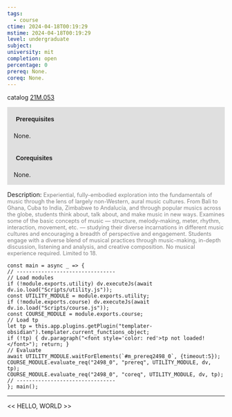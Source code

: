 ```yaml
---
tags:
  - course
ctime: 2024-04-18T00:19:29
mstime: 2024-04-18T00:19:29
level: undergraduate
subject: 
university: mit
completion: open
percentage: 0
prereq: None.
coreq: None.
---
```


catalog [21M.053](http://student.mit.edu/catalog/m21Ma.html#21M.053)

<span style="display: block; padding: 15px; background-color: rgb(100, 100, 100, 0.2);"><font id="m_prereq2498_0" style="display: block; font-family: Arial, sans-serif; font-weight: bold; padding: 5px">Prerequisites</font><br><span id="prereq2498_0">None.</span></span>
<span style="display: block; padding: 15px; background-color: rgb(100, 100, 100, 0.2);"><font id="m_coreq2498_0" style="display: block; font-family: Arial, sans-serif; font-weight: bold; padding: 5px">Corequisites</font><br><span id="coreq2498_0">None.</span></span>

<font style="">Description:</font>
<font style="color: grey; font-size: 0.8rem;">Experiential, fully-embodied exploration into the fundamentals of music through the lens of largely non-Western, aural music cultures. From Bali to Ghana, Cuba to India, Zimbabwe to Andalucía, and through popular musics across the globe, students think about, talk about, and make music in new ways. Examines some of the basic concepts of music — structure, melody-making, meter, rhythm, interaction, movement, etc. — studying their diverse incarnations in different music cultures and encouraging a breadth of perspective and engagement. Students engage with a diverse blend of musical practices through music-making, in-depth discussion, listening and analysis, and creative composition. No musical experience required. Limited to 18.</font>

```dataviewjs
const main = async _ => {
// --------------------------------
// Load modules
if (!module.exports.utility) dv.executeJs(await dv.io.load("Scripts/utility.js"));
const UTILITY_MODULE = module.exports.utility;
if (!module.exports.course) dv.executeJs(await dv.io.load("Scripts/course.js"));
const COURSE_MODULE = module.exports.course;
// Load tp
let tp = this.app.plugins.getPlugin("templater-obsidian").templater.current_functions_object;
if (!tp) { dv.paragraph("<font style='color: red'>tp not loaded!</font>"); return; }
// Evaluate
await UTILITY_MODULE.waitForElements(`#m_prereq2498_0`, {timeout:5});
COURSE_MODULE.evaluate_req("2498_0", "prereq", UTILITY_MODULE, dv, tp);
COURSE_MODULE.evaluate_req("2498_0", "coreq", UTILITY_MODULE, dv, tp);
// --------------------------------
}; main();
```

---

<< HELLO, WORLD >>
